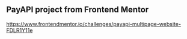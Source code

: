 ## PayAPI project from Frontend Mentor

https://www.frontendmentor.io/challenges/payapi-multipage-website-FDLR1Y11e
